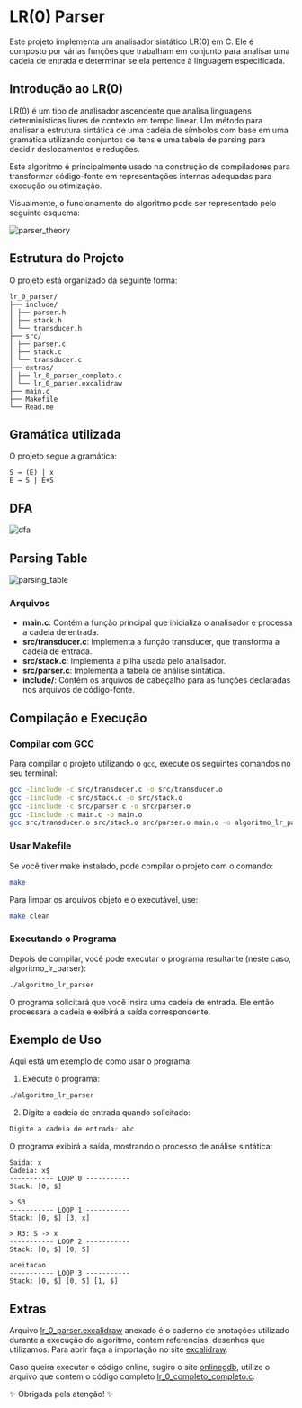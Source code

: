 # LR(0) Parser

Este projeto implementa um analisador sintático LR(0) em C. Ele é composto por várias funções que trabalham em conjunto para analisar uma cadeia de entrada e determinar se ela pertence à linguagem especificada.

## Introdução ao LR(0)

LR(0) é um tipo de analisador ascendente que analisa linguagens determinísticas livres de contexto em tempo linear. Um método para analisar a estrutura sintática de uma cadeia de símbolos com base em uma gramática utilizando conjuntos de itens e uma tabela de parsing para decidir deslocamentos e reduções.

Este algoritmo é principalmente usado na construção de compiladores para transformar código-fonte em representações internas adequadas para execução ou otimização.

Visualmente, o funcionamento do algoritmo pode ser representado pelo seguinte esquema:

![parser_theory](https://github.com/GabrielaSchmitt/LR-0-parser/assets/86369677/5241c7c4-8acc-405e-92f4-bee2ed4e33e3)

## Estrutura do Projeto

O projeto está organizado da seguinte forma:

```
lr_0_parser/
├── include/
│ ├── parser.h
│ ├── stack.h
│ └── transducer.h
├── src/
│ ├── parser.c
│ ├── stack.c
│ └── transducer.c
├── extras/
│ ├── lr_0_parser_completo.c
│ └── lr_0_parser.excalidraw
├── main.c
├── Makefile
└── Read.me
```

## Gramática utilizada

O projeto segue a gramática:

```
S → (E) | x
E → S | E+S
```
## DFA

![dfa](https://github.com/GabrielaSchmitt/LR-0-parser/assets/86369677/6a2ebbe4-88b3-4d7c-8827-8a4b468c1d0e)

## Parsing Table 

![parsing_table](https://github.com/GabrielaSchmitt/LR-0-parser/assets/86369677/7f6bc59d-f91c-4c2d-b667-37162e39e37e)


### Arquivos

- **main.c**: Contém a função principal que inicializa o analisador e processa a cadeia de entrada.
- **src/transducer.c**: Implementa a função transducer, que transforma a cadeia de entrada.
- **src/stack.c**: Implementa a pilha usada pelo analisador.
- **src/parser.c**: Implementa a tabela de análise sintática.
- **include/**: Contém os arquivos de cabeçalho para as funções declaradas nos arquivos de código-fonte.

## Compilação e Execução

### Compilar com GCC

Para compilar o projeto utilizando o `gcc`, execute os seguintes comandos no seu terminal:

```sh
gcc -Iinclude -c src/transducer.c -o src/transducer.o
gcc -Iinclude -c src/stack.c -o src/stack.o
gcc -Iinclude -c src/parser.c -o src/parser.o
gcc -Iinclude -c main.c -o main.o
gcc src/transducer.o src/stack.o src/parser.o main.o -o algoritmo_lr_parser
```

### Usar Makefile


Se você tiver make instalado, pode compilar o projeto com o comando:

```sh
make
```

Para limpar os arquivos objeto e o executável, use:

```sh
make clean
```

### Executando o Programa

Depois de compilar, você pode executar o programa resultante (neste caso, algoritmo_lr_parser):

```sh
./algoritmo_lr_parser
```

O programa solicitará que você insira uma cadeia de entrada. Ele então processará a cadeia e exibirá a saída correspondente.

## Exemplo de Uso

Aqui está um exemplo de como usar o programa:

1. Execute o programa:

```sh
./algoritmo_lr_parser
```

2. Digite a cadeia de entrada quando solicitado:

```css
Digite a cadeia de entrada: abc
```

O programa exibirá a saída, mostrando o processo de análise sintática:

```vbnet
Saida: x
Cadeia: x$
----------- LOOP 0 -----------
Stack: [0, $]

> S3
----------- LOOP 1 -----------
Stack: [0, $] [3, x]

> R3: S -> x
----------- LOOP 2 -----------
Stack: [0, $] [0, S]

aceitacao
----------- LOOP 3 -----------
Stack: [0, $] [0, S] [1, $]
```
 
 ## **Extras** 
 
 Arquivo [lr_0_parser.excalidraw](https://github.com/GabrielaSchmitt/LR-0-parser/blob/main/extras/lr_0_parser.excalidraw) anexado é o caderno de anotações utilizado durante a execução do algoritmo, contém referencias, desenhos que utilizamos. Para abrir faça a importação no site [excalidraw](https://excalidraw.com/).

 Caso queira executar o código online, sugiro o site [onlinegdb](https://www.onlinegdb.com/), utilize o arquivo que contem o código completo [lr_0_completo_completo.c](https://github.com/GabrielaSchmitt/LR-0-parser/blob/main/extras/lr_0_completo_completo.c).

 ✨ Obrigada pela atenção! ✨


